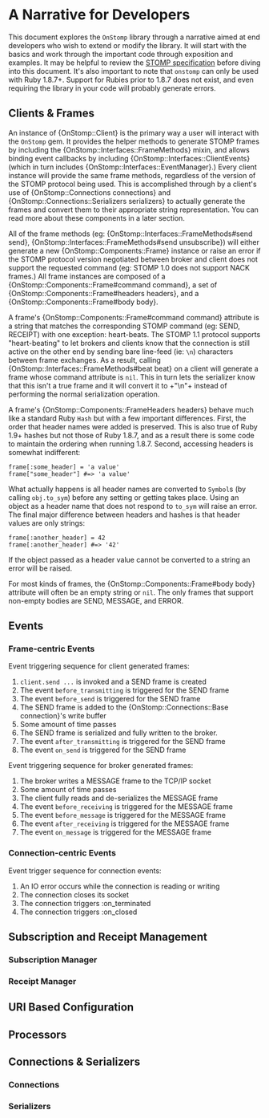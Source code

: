 # A Narrative for Developers

This document explores the `OnStomp` library through a narrative aimed at end
developers who wish to extend or modify the library.  It will start with the
basics and work through the important code through exposition and examples.
It may be helpful to
review the [STOMP specification](http://stomp.github.com/index.html) before
diving into this document. It's also important to note that `onstomp` can
only be used with Ruby 1.8.7+.  Support for Rubies prior to 1.8.7 does not
exist, and even requiring the library in your code will probably generate
errors.

## Clients & Frames

An instance of {OnStomp::Client} is the primary way a user will interact
with the `OnStomp` gem. It provides the helper methods to generate STOMP
frames by including the {OnStomp::Interfaces::FrameMethods} mixin, and allows
binding event callbacks by including {OnStomp::Interfaces::ClientEvents}
(which in turn includes {OnStomp::Interfaces::EventManager}.) Every client
instance will provide the same frame methods, regardless of the version of
the STOMP protocol being used. This is accomplished through by a client's use
of {OnStomp::Connections connections} and
{OnStomp::Connections::Serializers serializers} to actually generate the
frames and convert them to their appropriate string representation. You can
read more about these components in a later section.

All of the frame methods (eg: {OnStomp::Interfaces::FrameMethods#send send},
{OnStomp::Interfaces::FrameMethods#send unsubscribe}) will either generate a
new {OnStomp::Components::Frame} instance or raise an error if the STOMP
protocol version negotiated between broker and client does not support
the requested command (eg: STOMP 1.0 does not support NACK frames.)  All
frame instances are composed of a {OnStomp::Components::Frame#command command},
a set of {OnStomp::Components::Frame#headers headers}, and a
{OnStomp::Components::Frame#body body}.

A frame's {OnStomp::Components::Frame#command command} attribute is a string
that matches the corresponding STOMP command (eg: SEND, RECEIPT) with one
exception: heart-beats. The STOMP 1.1 protocol supports "heart-beating" to
let brokers and clients know that the connection is still active on the other
end by sending bare line-feed (ie: `\n`) characters between frame exchanges.
As a result, calling {OnStomp::Interfaces::FrameMethods#beat beat} on a client
will generate a frame whose command attribute is `nil`. This in turn lets the
serializer know that this isn't a true frame and it will convert it to
+"\n"+ instead of performing the normal serialization operation.

A frame's {OnStomp::Components::FrameHeaders headers} behave much like a
standard Ruby `Hash` but with a few important differences. First, the order
that header names were added is preserved. This is also true of Ruby 1.9+
hashes but not those of Ruby 1.8.7, and as a result there is some code
to maintain the ordering when running 1.8.7. Second, accessing headers
is somewhat indifferent:

    frame[:some_header] = 'a value'
    frame["some_header"] #=> 'a value'
    
What actually happens is all header names are converted to `Symbol`s
(by calling `obj.to_sym`) before any setting or getting takes place. Using
an object as a header name that does not respond to `to_sym` will raise an
error. The final major difference between headers and hashes is that header
values are only strings:

    frame[:another_header] = 42
    frame[:another_header] #=> '42'

If the object passed as a header value cannot be converted to a string an
error will be raised.

For most kinds of frames, the {OnStomp::Components::Frame#body body} attribute
will often be an empty string or `nil`. The only frames that support
non-empty bodies are SEND, MESSAGE, and ERROR.

## Events

### Frame-centric Events

Event triggering sequence for client generated frames:

1. `client.send ...` is invoked and a SEND frame is created
1. The event `before_transmitting` is triggered for the SEND frame
1. The event `before_send` is triggered for the SEND frame
1. The SEND frame is added to the {OnStomp::Connections::Base connection}'s
   write buffer
1. Some amount of time passes
1. The SEND frame is serialized and fully written to the broker.
1. The event `after_transmitting` is triggered for the SEND frame
1. The event `on_send` is triggered for the SEND frame

Event triggering sequence for broker generated frames:

1. The broker writes a MESSAGE frame to the TCP/IP socket
1. Some amount of time passes
1. The client fully reads and de-serializes the MESSAGE frame
1. The event `before_receiving` is triggered for the MESSAGE frame
1. The event `before_message` is triggered for the MESSAGE frame
1. The event `after_receiving` is triggered for the MESSAGE frame
1. The event `on_message` is triggered for the MESSAGE frame

### Connection-centric Events

Event trigger sequence for connection events:

1. An IO error occurs while the connection is reading or writing
1. The connection closes its socket
1. The connection triggers :on\_terminated
1. The connection triggers :on\_closed

## Subscription and Receipt Management

### Subscription Manager

### Receipt Manager

## URI Based Configuration

## Processors

## Connections & Serializers

### Connections

### Serializers


